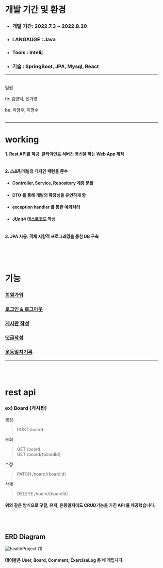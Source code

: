 
<br> 

# 개발 기간 및 환경
+ ### 개발 기간: 2022.7.3 ~ 2022.8.20
+ ### LANGAUGE : Java
+ ### Tools : Intelij
+ ### 기술 : SpringBoot, JPA, Mysql, React
---------------------------------
<br> 
팀원<br><br>
fe: 김영덕, 진가영<br><br>
be: 박형우, 하정수<br><br>

---------------------------------
# working
#### 1. Rest API를 제공. 클라이언트 서버간 통신을 하는 Web App 제작 <br><br>
#### 2. 스프링개발의 디자인 패턴을 준수 <br>
+ #### Controller, Service, Repository 계층 분할
+ #### DTO 를 통해 개발의 확장성을 유연하게 함
+ #### exception handler 를 통한 예외처리
+ #### JUnit4 테스트코드 작성 <br><br>
#### 3. JPA 사용. 객체 지향적 프로그래밍을 통한 DB 구축 <br><br>

<br><br>
# 기능
### [회원가입](https://user-images.githubusercontent.com/85045177/216799833-a2a5ec8c-3610-4a6d-a84b-0a77c4fddaec.gif)
### [로그인 & 로그아웃](https://user-images.githubusercontent.com/85045177/216799848-122753be-5051-48f8-a4e8-937b766f8ce0.gif)
### [게시판 작성](https://user-images.githubusercontent.com/85045177/216799892-c09c96b4-304b-432b-b07f-5fb24191c82d.gif)
### [댓글작성](https://user-images.githubusercontent.com/85045177/216800058-b1fbaafc-9cee-46ac-8ef0-fba2f3e57563.gif)
### [운동일지기록](https://user-images.githubusercontent.com/85045177/216799711-15c01496-afb0-44d8-99a6-92a5993245aa.gif)
---------------------------------
<br><br>
# rest api
### ex) Board (게시판) <br> 
생성  
> POST /board <br>

조회 
> GET /board <br>
  GET /board/{boardId} <br>
  
수정
> PATCH /board/{boardId} <br> 

삭제 
> DELETE /board/{boardId} <br> 

#### 위와 같은 방식으로 댓글, 유저, 운동일지에도 CRUD기능을 가진 API 를 제공했습니다.


<br><br>
## ERD Diagram
![healthProject (1)](https://user-images.githubusercontent.com/85045177/186178101-06fecd08-eed2-4867-bed4-2d861c06c32d.png) <br>
#### 테이블은 User, Board, Comment, ExerciseLog 총 네 개입니다.
